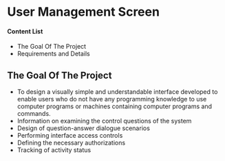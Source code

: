# User Management Screen


#### Content List

- The Goal Of The Project
- Requirements and Details

## The Goal Of The Project

- To design a visually simple and understandable interface developed to enable users who do not have any programming knowledge to use computer programs or machines containing computer programs and commands.
- Information on examining the control questions of the system
- Design of question-answer dialogue scenarios
- Performing interface access controls
- Defining the necessary authorizations
- Tracking of activity status
